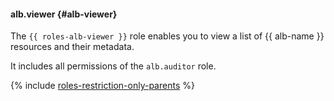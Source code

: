 #### alb.viewer {#alb-viewer}

The `{{ roles-alb-viewer }}` role enables you to view a list of {{ alb-name }} resources and their metadata.

It includes all permissions of the `alb.auditor` role.

{% include [roles-restriction-only-parents](./iam/roles-restriction-only-parents.md) %}
